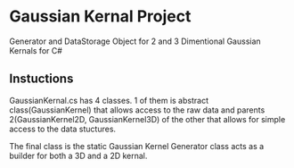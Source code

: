 # Gaussian Kernal Project
Generator and DataStorage Object for 2 and 3 Dimentional Gaussian Kernals for C#

## Instuctions
GaussianKernal.cs has 4 classes. 1 of them is abstract class(GaussianKernel) that allows access to the raw data and parents 2(GaussianKernel2D, GaussianKernel3D) of the other that allows for simple access to the data stuctures.

The final class is the static Gaussian Kernel Generator class acts as a builder for both a 3D and a 2D kernal. 

